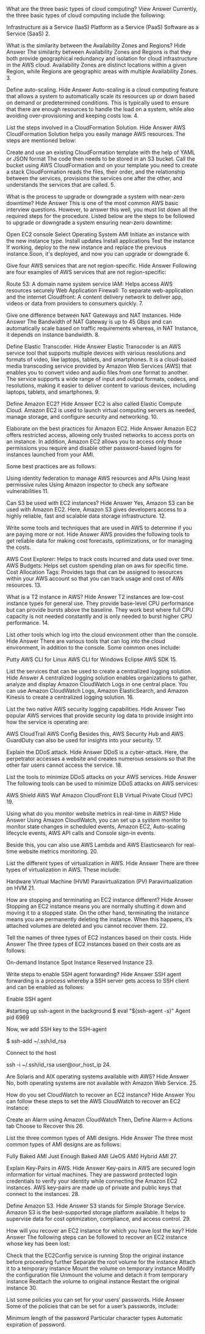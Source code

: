
What are the three basic types of cloud computing? View Answer Currently, the three basic types of cloud computing include the following:

Infrastructure as a Service (IaaS) Platform as a Service (PaaS) Software as a Service (SaaS) 2.

What is the similarity between the Availability Zones and Regions? Hide Answer The similarity between Availability Zones and Regions is that they both provide geographical redundancy and isolation for cloud infrastructure in the AWS cloud. Availability Zones are distinct locations within a given Region, while Regions are geographic areas with multiple Availability Zones. 3.

Define auto-scaling. Hide Answer Auto-scaling is a cloud computing feature that allows a system to automatically scale its resources up or down based on demand or predetermined conditions. This is typically used to ensure that there are enough resources to handle the load on a system, while also avoiding over-provisioning and keeping costs low. 4.

List the steps involved in a CloudFormation Solution. Hide Answer AWS CloudFormation Solution helps you easily manage AWS resources. The steps are mentioned below:

Create and use an existing CloudFormation template with the help of YAML or JSON format The code then needs to be stored in an S3 bucket. Call the bucket using AWS CloudFormation and on your template you need to create a stack CloudFormation reads the files, their order, and the relationship between the services, provisions the services one after the other, and understands the services that are called. 5.

What is the process to upgrade or downgrade a system with near-zero downtime? Hide Answer This is one of the most common AWS basic interview questions. However, to answer this well, you must list down all the required steps for the procedure. Listed below are the steps to be followed to upgrade or downgrade a system ensuring near-zero downtime:

Open EC2 console Select Operating System AMI Initiate an instance with the new instance type. Install updates Install applications Test the instance If working, deploy to the new instance and replace the previous instance.Soon, it's deployed, and now you can upgrade or downgrade 6.

Give four AWS services that are not region-specific. Hide Answer Following are four examples of AWS services that are not region-specific:

Route 53: A domain name system service IAM: Helps access AWS resources securely Web Application Firewall: To separate web-application and the internet Cloudfront: A content delivery network to deliver app, videos or data from providers to consumers quickly. 7.

Give one difference between NAT Gateways and NAT Instances. Hide Answer The Bandwidth of NAT Gateway is up to 45 Gbps and can automatically scale based on traffic requirements whereas, in NAT Instance, it depends on instance bandwidth. 8.

Define Elastic Transcoder. Hide Answer Elastic Transcoder is an AWS service tool that supports multiple devices with various resolutions and formats of video, like laptops, tablets, and smartphones. It is a cloud-based media transcoding service provided by Amazon Web Services (AWS) that enables you to convert video and audio files from one format to another. The service supports a wide range of input and output formats, codecs, and resolutions, making it easier to deliver content to various devices, including laptops, tablets, and smartphones. 9.

Define Amazon EC2? Hide Answer EC2 is also called Elastic Compute Cloud. Amazon EC2 is used to launch virtual computing servers as needed, manage storage, and configure security and networking. 10.

Elaborate on the best practices for Amazon EC2. Hide Answer Amazon EC2 offers restricted access, allowing only trusted networks to access ports on an instance. In addition, Amazon EC2 allows you to access only those permissions you require and disable other password-based logins for instances launched from your AMI.

Some best practices are as follows:

Using identity federation to manage AWS resources and APIs Using least permissive rules Using Amazon inspector to check any software vulnerabilities 11.

Can S3 be used with EC2 instances? Hide Answer Yes, Amazon S3 can be used with Amazon EC2. Here, Amazon S3 gives developers access to a highly reliable, fast and scalable data storage infrastructure. 12.

Write some tools and techniques that are used in AWS to determine if you are paying more or not. Hide Answer AWS provides the following tools to get reliable data for making cost forecasts, optimizations, or for managing the costs.

AWS Cost Explorer: Helps to track costs incurred and data used over time. AWS Budgets: Helps set custom spending plan on aws for specific time. Cost Allocation Tags: Provides tags that can be assigned to resources within your AWS account so that you can track usage and cost of AWs resources. 13.

What is a T2 instance in AWS? Hide Answer T2 instances are low-cost instance types for general use. They provide base-level CPU performance but can provide bursts above the baseline. They work best where full CPU capacity is not needed constantly and is only needed to burst higher CPU performance. 14.

List other tools which log into the cloud environment other than the console. Hide Answer There are various tools that can log into the cloud environment, in addition to the console. Some common ones include:

Putty AWS CLI for Linux AWS CLI for Windows Eclipse AWS SDK 15.

List the services that can be used to create a centralized logging solution. Hide Answer A centralized logging solution enables organizations to gather, analyze and display Amazon CloudWatch Logs in one central place. You can use Amazon CloudWatch Logs, Amazon ElasticSearch, and Amazon Kinesis to create a centralized logging solution. 16.

List the two native AWS security logging capabilities. Hide Answer Two popular AWS services that provide security log data to provide insight into how the service is operating are:

AWS CloudTrail AWS Config Besides this, AWS Security Hub and AWS GuardDuty can also be used for insights into your security. 17.

Explain the DDoS attack. Hide Answer DDoS is a cyber-attack. Here, the perpetrator accesses a website and creates numerous sessions so that the other fair users cannot access the service. 18.

List the tools to minimize DDoS attacks on your AWS services. Hide Answer The following tools can be used to minimize DDoS attacks on AWS services:

AWS Shield AWS Waf Amazon CloudFront ELB Virtual Private Cloud (VPC) 19.

Using what do you monitor website metrics in real-time in AWS? Hide Answer Using Amazon CloudWatch, you can set up a system monitor to monitor state changes in scheduled events, Amazon EC2, Auto-scaling lifecycle events, AWS API calls and Console sign-in events.

Beside this, you can also use AWS Lambda and AWS Elasticsearch for real-time website metrics monitoring. 20.

List the different types of virtualization in AWS. Hide Answer There are three types of virtualization in AWS. These include:

Hardware Virtual Machine (HVM) Paravirtualization (PV) Paravirtualization on HVM 21.

How are stopping and terminating an EC2 instance different? Hide Answer Stopping an EC2 instance means you are normally shutting it down and moving it to a stopped state. On the other hand, terminating the instance means you are permanently deleting the instance. When this happens, it’s attached volumes are deleted and you cannot recover them. 22.

Tell the names of three types of EC2 instances based on their costs. Hide Answer The three types of EC2 instances based on their costs are as follows:

On-demand Instance Spot Instance Reserved Instance 23.

Write steps to enable SSH agent forwarding? Hide Answer SSH agent forwarding is a process whereby a SSH server gets access to SSH client and can be enabled as follows:

Enable SSH agent

#starting up ssh-agent in the background $ eval "$(ssh-agent -s)" Agent pid 6969

Now, we add SSH key to the SSH-agent

$ ssh-add ~/.ssh/id_rsa

Connect to the host

ssh -i ~/.ssh/id_rsa user@our_host_ip 24.

Are Solaris and AIX operating systems available with AWS? Hide Answer No, both operating systems are not available with Amazon Web Service. 25.

How do you set CloudWatch to recover an EC2 instance? Hide Answer You can follow these steps to set the AWS CloudWatch to recover an EC2 instance:

Create an Alarm using Amazon CloudWatch Then, Define Alarm→ Actions tab Choose to Recover this 26.

List the three common types of AMI designs. Hide Answer The three most common types of AMI designs are as follows:

Fully Baked AMI Just Enough Baked AMI (JeOS AMI) Hybrid AMI 27.

Explain Key-Pairs in AWS. Hide Answer Key-pairs in AWS are secured login information for virtual machines. They are password protected login credentials to verify your identity while connecting the Amazon EC2 instances. AWS key-pairs are made up of private and public keys that connect to the instances. 28.

Define Amazon S3. Hide Answer S3 stands for Simple Storage Service. Amazon S3 is the best-supported storage platform available. It helps to supervise data for cost optimization, compliance, and access control. 29.

How will you recover an EC2 instance for which you have lost the key? Hide Answer The following steps can be followed to recover an EC2 instance whose key has been lost:

Check that the EC2Config service is running Stop the original instance before proceeding further Separate the root volume for the instance Attach it to a temporary instance Mount the volume on temporary instance Modify the configuration file Unmount the volume and detach it from temporary instance Reattach the volume to original instance Restart the original instance 30.

List some policies you can set for your users’ passwords. Hide Answer Some of the policies that can be set for a user’s passwords, include:

Minimum length of the password Particular character types Automatic expiration of password.

